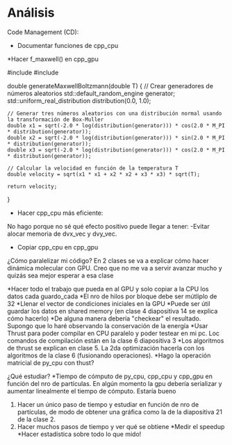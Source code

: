 # Análisis 

Code Management (CD):
* Documentar funciones de cpp_cpu


*Hacer f_maxwell() en cpp_gpu

#include <random>
#include <cmath>

double generateMaxwellBoltzmann(double T) {
    // Crear generadores de números aleatorios
    std::default_random_engine generator;
    std::uniform_real_distribution<double> distribution(0.0, 1.0);

    // Generar tres números aleatorios con una distribución normal usando la transformación de Box-Muller
    double x1 = sqrt(-2.0 * log(distribution(generator))) * cos(2.0 * M_PI * distribution(generator));
    double x2 = sqrt(-2.0 * log(distribution(generator))) * sin(2.0 * M_PI * distribution(generator));
    double x3 = sqrt(-2.0 * log(distribution(generator))) * cos(2.0 * M_PI * distribution(generator));

    // Calcular la velocidad en función de la temperatura T
    double velocity = sqrt(x1 * x1 + x2 * x2 + x3 * x3) * sqrt(T);

    return velocity;
}



* Hacer cpp_cpu más eficiente:

No hago porque no sé qué efecto positivo puede llegar a tener:
-Evitar alocar memoria de dvx_vec y dvy_vec.

* Copiar cpp_cpu en cpp_gpu

¿Cómo paralelizar mi código?
En 2 clases se va a explicar cómo hacer dinámica molecular con GPU. Creo que no me va a servir avanzar mucho y quizás sea mejor esperar a esa clase

*Hacer todo el trabajo que pueda en al GPU y solo copiar a la CPU los datos cada guardo_cada
*El nro de hilos por bloque debe ser mútliplo de 32
*Llenar el vector de condiciones iniciales en la GPU
*Puede ser útil guardar los datos en shared memory (en clase 4 diapositiva 14 se explica cómo hacerlo)
*De alguna manera debería "checkear" el resultado. Supongo que lo haré observando la conservación de la energía
*Usar Thrust para poder compilar en CPU paralelo y poder testear en mi pc. Loc comandos de compilación están en la clase 6 diapositiva 3
*Los algoritmos de thrust se explican en clase 5. La 2da optimización hacerla con los algoritmos de la clase 6 (fusionando operaciones).
*Hago la operación matricial de py_cpu con thust?

¿Qué estudiar?
*Tiempo de cómputo de py_cpu, cpp_cpu y cpp_gpu en función del nro de partículas. En algún momento la gpu debería serializar y aumentar linealmente el tiempo de cómputo. Estaría bueno
1. Hacer un único paso de tiempo y estudiar en función de nro de partículas, de modo de obtener una gráfica como la de la diapositiva 21 de la clase 2.
2. Hacer muchos pasos de tiempo y ver qué se obtiene
*Medir el speedup
*Hacer estadística sobre todo lo que mido!